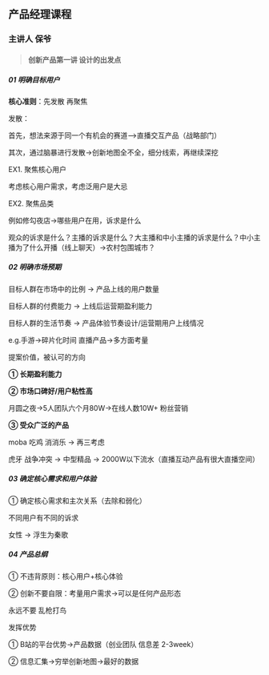## 产品经理课程

### 主讲人 保爷

> #### 创新产品第一讲 设计的出发点

##### 01 明确目标用户

**核心准则**：先发散 再聚焦

发散：

首先，想法来源于同一个有机会的赛道——>直播交互产品（战略部门）

其次，通过脑暴进行发散->创新地图全不全，细分线索，再继续深挖

EX1. 聚焦核心用户

考虑核心用户需求，考虑泛用户是大忌

EX2. 聚焦品类

例如修勾夜店->哪些用户在用，诉求是什么

观众的诉求是什么？主播的诉求是什么？大主播和中小主播的诉求是什么？中小主播为了什么开播（线上聊天）->农村包围城市？

##### 02 明确市场预期

目标人群在市场中的比例	->	产品上线的用户数量

目标人群的付费能力			->	上线后运营期盈利能力

目标人群的生活节奏			->	产品体验节奏设计/运营期用户上线情况

e.g.手游->碎片化时间	直播产品->多方面考量

提案价值，被认可的方向

**① 长期盈利能力**		

**② 市场口碑好/用户粘性高**

月圆之夜->5人团队六个月80W->在线人数10W+ 粉丝营销

**③ 受众广泛的产品**

moba 吃鸡 消消乐 -> 再三考虑

虎牙 战争冲突 -> 中型精品 -> 2000W以下流水（直播互动产品有很大直播空间）

##### 03 确定核心需求和用户体验

① 确定核心需求和主次关系（去除和弱化）

不同用户有不同的诉求

女性 -> 浮生为秦歌

##### 04 产品总纲

① 不违背原则：核心用户+核心体验

② 创新不要自限：考量用户需求->可以是任何产品形态



永远不要 乱枪打鸟

发挥优势 

① B站的平台优势->产品数据（创业团队 信息差 2-3week）	

② 信息汇集->穷举创新地图->最好的数据